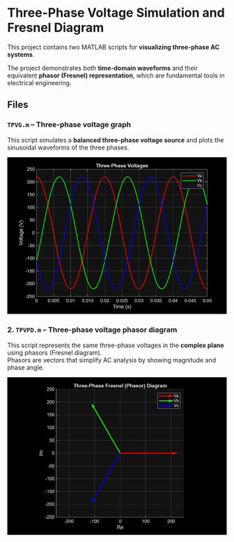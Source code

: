 ﻿# Three-Phase Voltage Simulation and Fresnel Diagram

This project contains two MATLAB scripts for **visualizing three-phase AC systems**.  

The project demonstrates both **time-domain waveforms** and their equivalent **phasor (Fresnel) representation**, which are fundamental tools in electrical engineering.

## Files
### `TPVG.m` – Three-phase voltage graph
This script simulates a **balanced three-phase voltage source** and plots the sinusoidal waveforms of the three phases.

![](https://github.com/youness-el-kabtane/Three-Phase-Voltage-Simulation-and-Fresnel-Diagram/blob/main/image/image1.png?raw=true)

### 2. `TPVPD.m` – Three-phase voltage phasor diagram
This script represents the same three-phase voltages in the **complex plane** using phasors (Fresnel diagram).  
Phasors are vectors that simplify AC analysis by showing magnitude and phase angle.

![](https://github.com/youness-el-kabtane/Three-Phase-Voltage-Simulation-and-Fresnel-Diagram/blob/main/image/image2.png?raw=true)

